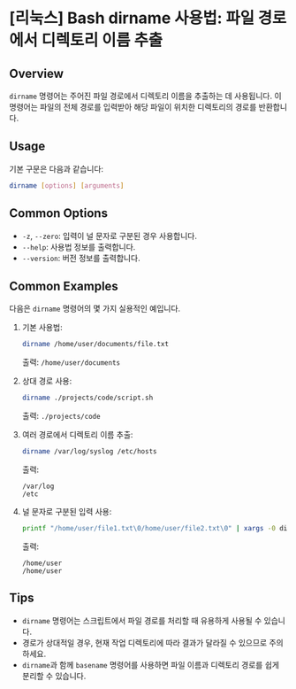 # [리눅스] Bash dirname 사용법: 파일 경로에서 디렉토리 이름 추출

## Overview
`dirname` 명령어는 주어진 파일 경로에서 디렉토리 이름을 추출하는 데 사용됩니다. 이 명령어는 파일의 전체 경로를 입력받아 해당 파일이 위치한 디렉토리의 경로를 반환합니다.

## Usage
기본 구문은 다음과 같습니다:

```bash
dirname [options] [arguments]
```

## Common Options
- `-z`, `--zero`: 입력이 널 문자로 구분된 경우 사용합니다.
- `--help`: 사용법 정보를 출력합니다.
- `--version`: 버전 정보를 출력합니다.

## Common Examples
다음은 `dirname` 명령어의 몇 가지 실용적인 예입니다.

1. 기본 사용법:
   ```bash
   dirname /home/user/documents/file.txt
   ```
   출력: `/home/user/documents`

2. 상대 경로 사용:
   ```bash
   dirname ./projects/code/script.sh
   ```
   출력: `./projects/code`

3. 여러 경로에서 디렉토리 이름 추출:
   ```bash
   dirname /var/log/syslog /etc/hosts
   ```
   출력:
   ```
   /var/log
   /etc
   ```

4. 널 문자로 구분된 입력 사용:
   ```bash
   printf "/home/user/file1.txt\0/home/user/file2.txt\0" | xargs -0 dirname
   ```
   출력:
   ```
   /home/user
   /home/user
   ```

## Tips
- `dirname` 명령어는 스크립트에서 파일 경로를 처리할 때 유용하게 사용될 수 있습니다.
- 경로가 상대적일 경우, 현재 작업 디렉토리에 따라 결과가 달라질 수 있으므로 주의하세요.
- `dirname`과 함께 `basename` 명령어를 사용하면 파일 이름과 디렉토리 경로를 쉽게 분리할 수 있습니다.